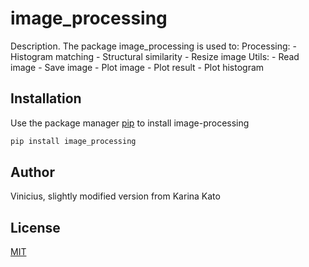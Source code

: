 # image_processing

Description. 
The package image_processing is used to:
	Processing:
		- Histogram matching 
		- Structural similarity
		- Resize image
	Utils:
		- Read image
		- Save image
		- Plot image
		- Plot result
		- Plot histogram 

## Installation

Use the package manager [pip](https://pip.pypa.io/en/stable/) to install image-processing

```bash
pip install image_processing
```

## Author
Vinicius, slightly modified version from Karina Kato

## License
[MIT](https://choosealicense.com/licenses/mit/)
